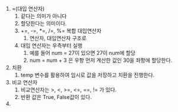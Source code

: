 1. =(대입 연산자)
   1. 같다는 의미가 아니다
   2. 할당한다는 의미이다.
   3. +=, -=, *=, /=, %= 복합 대입연산자
      1. 연산자, 대입연산자 구조로 
   4. 대입 연산자는 우측부터 실행
      1. 예를 들어 num = 27이 있으면 27이 num에 할당
      2. num = num + 3 은 우항 먼저 계산한 값인 30을 좌항에 할당한다.
2. 치환
   1. temp 변수를 활용하여 임시로 값을 저장하고 치환을 진행한다.
3. 비교 연산자
   1. 비교연산자는 >, <, >=, <=, ==, != 가 있다.
   2. 반환 값은 True, False값이 있다.
4. 

